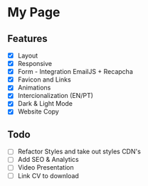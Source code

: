 # My Page

## Features

- [x] Layout
- [x] Responsive
- [x] Form - Integration EmailJS + Recapcha
- [x] Favicon and Links
- [x] Animations
- [x] Intercionalization (EN/PT)
- [x] Dark & Light Mode
- [x] Website Copy

## Todo

- [ ] Refactor Styles and take out styles CDN's
- [ ] Add SEO & Analytics
- [ ] Video Presentation
- [ ] Link CV to download
